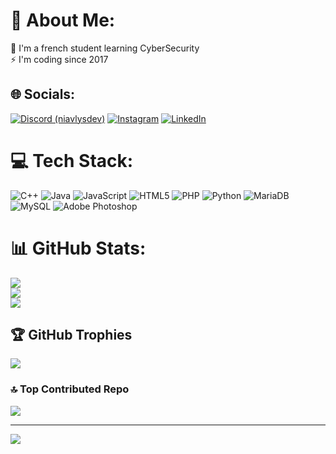 # 💫 About Me:
🌱 I'm a french student learning CyberSecurity<br>⚡ I'm coding since 2017


## 🌐 Socials:
[![Discord (niavlysdev)](https://img.shields.io/badge/Discord-%237289DA.svg?logo=discord&logoColor=white)](google.com) [![Instagram](https://img.shields.io/badge/Instagram-%23E4405F.svg?logo=Instagram&logoColor=white)](https://instagram.com/niavlystc) [![LinkedIn](https://img.shields.io/badge/LinkedIn-%230077B5.svg?logo=linkedin&logoColor=white)](https://linkedin.com/in/sylvain-crocquevieille-ab10aa252) 

# 💻 Tech Stack:
![C++](https://img.shields.io/badge/c++-%2300599C.svg?style=for-the-badge&logo=c%2B%2B&logoColor=white) ![Java](https://img.shields.io/badge/java-%23ED8B00.svg?style=for-the-badge&logo=openjdk&logoColor=white) ![JavaScript](https://img.shields.io/badge/javascript-%23323330.svg?style=for-the-badge&logo=javascript&logoColor=%23F7DF1E) ![HTML5](https://img.shields.io/badge/html5-%23E34F26.svg?style=for-the-badge&logo=html5&logoColor=white) ![PHP](https://img.shields.io/badge/php-%23777BB4.svg?style=for-the-badge&logo=php&logoColor=white) ![Python](https://img.shields.io/badge/python-3670A0?style=for-the-badge&logo=python&logoColor=ffdd54) ![MariaDB](https://img.shields.io/badge/MariaDB-003545?style=for-the-badge&logo=mariadb&logoColor=white) ![MySQL](https://img.shields.io/badge/mysql-4479A1.svg?style=for-the-badge&logo=mysql&logoColor=white) ![Adobe Photoshop](https://img.shields.io/badge/adobe%20photoshop-%2331A8FF.svg?style=for-the-badge&logo=adobe%20photoshop&logoColor=white)
# 📊 GitHub Stats:
![](https://github-readme-stats.vercel.app/api?username=NiavlySDev&theme=dark&hide_border=false&include_all_commits=true&count_private=true)<br/>
![](https://github-readme-streak-stats.herokuapp.com/?user=NiavlySDev&theme=dark&hide_border=false)<br/>
![](https://github-readme-stats.vercel.app/api/top-langs/?username=NiavlySDev&theme=dark&hide_border=false&include_all_commits=true&count_private=true&layout=compact)

## 🏆 GitHub Trophies
![](https://github-profile-trophy.vercel.app/?username=NiavlySDev&theme=radical&no-frame=true&no-bg=false&margin-w=4)

### 🔝 Top Contributed Repo
![](https://github-contributor-stats.vercel.app/api?username=NiavlySDev&limit=5&theme=dark&combine_all_yearly_contributions=true)

---
[![](https://visitcount.itsvg.in/api?id=NiavlySDev&icon=2&color=8)](https://visitcount.itsvg.in)

<!-- Proudly created with GPRM ( https://gprm.itsvg.in ) -->
<!--
**NiavlySDev/NiavlySDev** is a ✨ _special_ ✨ repository because its `README.md` (this file) appears on your GitHub profile.

Here are some ideas to get you started:

- 🔭 I’m currently working on ...
- 🌱 I’m currently learning ...
- 👯 I’m looking to collaborate on ...
- 🤔 I’m looking for help with ...
- 💬 Ask me about ...
- 📫 How to reach me: ...
- 😄 Pronouns: ...
- ⚡ Fun fact: ...
-->
